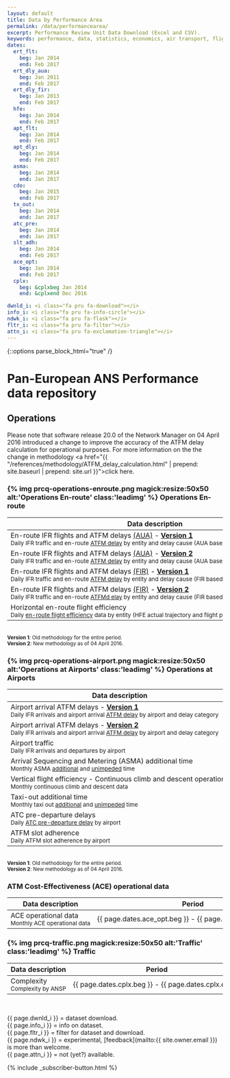 ```yaml
---
layout: default
title: Data by Performance Area
permalink: /data/performancearea/
excerpt: Performance Review Unit Data Download (Excel and CSV).
keywords: performance, data, statistics, economics, air transport, flights, europe, cost efficiency
dates:
  ert_flt:
    beg: Jan 2014
    end: Feb 2017
  ert_dly_aua:
    beg: Jan 2011
    end: Feb 2017
  ert_dly_fir:
    beg: Jan 2013
    end: Feb 2017
  hfe:
    beg: Jan 2014
    end: Feb 2017
  apt_flt:
    beg: Jan 2014
    end: Feb 2017
  apt_dly:
    beg: Jan 2014
    end: Feb 2017
  asma:
    beg: Jan 2014
    end: Jan 2017
  cdo:
    beg: Jan 2015
    end: Feb 2017
  tx_out:
    beg: Jan 2014
    end: Jan 2017
  atc_pre:
    beg: Jan 2014
    end: Jan 2017
  slt_adh:
    beg: Jan 2014
    end: Feb 2017
  ace_opt:
    beg: Jan 2014
    end: Feb 2017
  cplx:
    beg: &cplxbeg Jan 2014
    end: &cplxend Dec 2016

dwnld_i: <i class="fa pru fa-download"></i>
info_i: <i class="fa pru fa-info-circle"></i>
ndwk_i: <i class="fa pru fa-flask"></i>
fltr_i: <i class="fa pru fa-filter"></i>
attn_i: <i class="fa pru fa-exclamation-triangle"></i>
---
```

<style>
  i.fa.pru {color: #337ab7;}
</style>
{::options parse_block_html="true" /}

# Pan-European ANS Performance data repository


<style>
td {
  white-space: nowrap;
}
th:nth-child(2) {
width: 11em;
}

th:nth-child(3) {
width: 5em;
}

th:nth-child(4) {
width: 5em;
}

th:nth-child(5) {
width: 8em;
}
</style>
## Operations

Please note that software release 20.0 of the Network Manager on 04 April 2016 introduced
a change to improve the accuracy of the ATFM delay calculation for operational purposes.
For more information on the the change in methodology
<a href="{{ "/references/methodology/ATFM_delay_calculation.html" | prepend: site.baseurl | prepend: site.url }}">click here</a>.

### {% img prcq-operations-enroute.png magick:resize:50x50 alt:'Operations En-route' class:'leadimg' %} Operations En-route

| Data description                                             | Period                                                 | Excel                              | CSV | Metadata                           |
|-------------------------------------------------------------------------------------------------------------------------------------------|-------------------------------------------------------------|-----------------------------------|-----------------------------------------------|----------------------------------|
| En-route IFR flights and ATFM delays [(AUA)][DefAUA] - **[Version 1][DelayREA]** <br><small>Daily IFR traffic and en-route [ATFM delay][ATFMdelay] by entity and delay cause (AUA based)</small>  | {{ page.dates.ert_dly_aua.beg }} - {{ page.dates.ert_dly_aua.end }} | [xls {{ page.dwnld_i }}][ERT-DLY-AUA-v1xlsx] |                                               | [meta {{ page.info_i }}][ERT-DLY-AUA-meta] |
| En-route IFR flights and ATFM delays [(AUA)][DefAUA] - **[Version 2][DelayREA]** <br><small>Daily IFR traffic and en-route [ATFM delay][ATFMdelay] by entity and delay cause (AUA based)</small>  | {{ page.dates.ert_dly_aua.beg }} - {{ page.dates.ert_dly_aua.end }} | [xls {{ page.dwnld_i }}][ERT-DLY-AUA-v2xlsx] |                                               | [meta {{ page.info_i }}][ERT-DLY-AUA-meta] |
| En-route IFR flights and ATFM delays [(FIR)][DefFIR] - **[Version 1][DelayREA]** <br><small>Daily IFR traffic and en-route [ATFM delay][ATFMdelay] by entity and delay cause (FIR based)</small>  | {{ page.dates.ert_dly_fir.beg }} - {{ page.dates.ert_dly_fir.end }} | [xls {{ page.dwnld_i }}][ERT-DLY-FIR-v1xlsx] |                                               | [meta {{ page.info_i }}][ERT-DLY-FIR-meta] |
| En-route IFR flights and ATFM delays [(FIR)][DefFIR] - **[Version 2][DelayREA]** <br><small>Daily IFR traffic and en-route [ATFMd elay][ATFMdelay] by entity and delay cause (FIR based)</small>  | {{ page.dates.ert_dly_fir.beg }} - {{ page.dates.ert_dly_fir.end }} | [xls {{ page.dwnld_i }}][ERT-DLY-FIR-v2xlsx] |                                               | [meta {{ page.info_i }}][ERT-DLY-FIR-meta] |
| Horizontal en-route flight efficiency <br><small>Daily [en-route flight efficiency][DefFE] data by entity (HFE actual trajectory and flight plan, KEP and KEA indicators)</small>                                                           | {{ page.dates.hfe.beg }} - {{ page.dates.hfe.end }}         | [xls {{ page.dwnld_i }}][HFExlsx]     | [csv {{ page.fltr_i }} {{ page.ndwk_i }}][HFEcsv] | [meta {{ page.info_i }}][HFEmeta]     |

<br><small>
**Version 1**: Old methodology for the entire period.
<br>
**Version 2**: New methodology as of 04 April 2016.
</small>

[ATFMdelay]: <{{ "" | prepend: site.baseurl | prepend: site.url }}/references/definition/atfm_delay.html> "ATFM Delay definition"

[ERT-DLY-AUA-v2xlsx]: <{{ "/data/set/ert_dly/En-Route_ATFM_Delay_AUA_v2.xlsm" | prepend: site.baseurl | prepend: site.url }}> "ERT-DLY (Excel)"
[ERT-DLY-AUA-v1xlsx]: <{{ "/data/set/ert_dly/En-Route_ATFM_Delay_AUA_v1.xlsm" | prepend: site.baseurl | prepend: site.url }}> "ERT-DLY (Excel)"
[ERT-DLY-FIR-v2xlsx]: <{{ "/data/set/ert_dly/En-Route_ATFM_Delay_FIR_v2.xlsm" | prepend: site.baseurl | prepend: site.url }}> "ERT-DLY (Excel)"
[ERT-DLY-FIR-v1xlsx]: <{{ "/data/set/ert_dly/En-Route_ATFM_Delay_FIR_v1.xlsm" | prepend: site.baseurl | prepend: site.url }}> "ERT-DLY (Excel)"
[ERT-DLYcsv]: <{{ "/404.html" | prepend: site.baseurl | prepend: site.url }}> "ERT-DLY (CSV)"
[ERT-DLY-AUA-meta]: <{{ "/references/dataset/En-Route_ATFM_Delay_AUA.html" | prepend: site.baseurl | prepend: site.url }}> "ERT-DLY (Meta)"
[ERT-DLY-FIR-meta]: <{{ "/references/dataset/En-Route_ATFM_Delay_FIR.html" | prepend: site.baseurl | prepend: site.url }}> "ERT-DLY (Meta)"

[HFExlsx]: <{{ "/data/set/hfe/Horizontal_Flight_Efficiency.xlsm" | prepend: site.baseurl | prepend: site.url }}> "HFE (Excel)"
[HFEcsv]: <{{ "/data/set/hfe/horizontal_flight_efficiency.html" | prepend: site.baseurl | prepend: site.url }}> "HFE (CSV)"
[HFEmeta]: <{{ "/references/dataset/Horizontal_Flight_Efficiency.html" | prepend: site.baseurl | prepend: site.url }}> "HFE (Meta)"

[DefAUA]: <{{ "/references/acronym/aua.html" | prepend: site.baseurl | prepend: site.url }}> "AUA definition"
[DefFIR]: <{{ "/references/acronym/fir.html" | prepend: site.baseurl | prepend: site.url }}> "FIR definition"
[DefFE]: <{{ "/references/methodology/horizontal_flight_efficiency_pi.html" | prepend: site.baseurl | prepend: site.url }}> "Flight Efficiency performance indicator"
[DelayREA]: <{{ "/references/methodology/ATFM_delay_calculation.html" | prepend: site.baseurl | prepend: site.url }}> "ATFM Delay calculation: handling of REA msg"


### {% img prcq-operations-airport.png magick:resize:50x50 alt:'Operations at Airports' class:'leadimg' %} Operations at Airports

| Data description                                                     | Period                                                       | Excel                              | CSV |  Metadata                         |
|-------------------------------------------------------------------------------------------------------------------------------------------------------------------------|--------------------------------------------------------------|-----------------------------------------|---------------------------------------------------|----------------------------------|
| Airport arrival ATFM delays - **[Version 1][DelayREA]** <br><small>Daily IFR arrivals and airport arrival [ATFM delay][ATFMdelay] by airport and delay category</small> | {{ page.dates.apt_dly.beg }} - {{ page.dates.apt_dly.end }}  | [xls {{ page.dwnld_i }}][APT-DLY-v1xlsx] |  | [meta {{ page.info_i }}][APT-DLYmeta] |
| Airport arrival ATFM delays - **[Version 2][DelayREA]** <br><small>Daily IFR arrivals and airport arrival [ATFM delay][ATFMdelay] by airport and delay category</small> | {{ page.dates.apt_dly.beg }} - {{ page.dates.apt_dly.end }}  | [xls {{ page.dwnld_i }}][APT-DLY-v2xlsx] | [csv {{ page.fltr_i }} {{ page.ndwk_i }}][APT-DLYcsv] | [meta {{ page.info_i }}][APT-DLYmeta] |
| Airport traffic<br><small>Daily IFR arrivals and departures by airport</small>                                                                                          | {{ page.dates.apt_flt.beg }} - {{ page.dates.apt_flt.end }}  | [xls {{ page.dwnld_i }}][APT-FLTxlsx]   |                                                   | [meta {{ page.info_i }}][APT-FLTmeta] |
| Arrival Sequencing and Metering (ASMA) additional time<br><small>Monthly ASMA [additional][ASMAadditional] and [unimpeded][ASMAunimpeded] time</small>                  | {{ page.dates.asma.beg }} - {{ page.dates.asma.end }}        | [xls {{ page.dwnld_i }}][ASMAxlsx]    |                                                   | [meta {{ page.info_i }}][ASMAmeta]    |
| Vertical flight efficiency - Continuous climb and descent operations<br><small>Monthly continuous climb and descent data</small>                  | {{ page.dates.cdo.beg }} - {{ page.dates.cdo.end }}        | [xls {{ page.dwnld_i }}][CDOxlsx]    |                                                   | [meta {{ page.info_i }}][CDOmeta]    |
| Taxi-out additional time<br><small>Monthly taxi out [additional][TX-OUTadditional] and [unimpeded][TX-OUTunimpeded] time</small>  | {{ page.dates.tx_out.beg }} - {{ page.dates.tx_out.end }}    | [xls {{ page.dwnld_i }}][TX-OUTxlsx]  |                                                   | [meta {{ page.info_i }}][TX-OUTmeta]  |
| ATC pre-departure delays<br><small>Daily [ATC pre-departure delay][ATCpredepdelay] by airport</small>                         | {{ page.dates.atc_pre.beg }} - {{ page.dates.atc_pre.end }}  | [xls {{ page.dwnld_i }}][ATC-PRExlsx] |                                                   | [meta {{ page.info_i }}][ATC-PREmeta] |
| ATFM slot adherence<br><small>Daily ATFM slot adherence by airport</small>                                                    | {{ page.dates.slt_adh.beg }} - {{ page.dates.slt_adh.end }}  | [xls {{ page.dwnld_i }}][SLT-ADHxlsx] |                                                   | [meta {{ page.info_i }}][SLT-ADHmeta] |

<br><small>
**Version 1**: Old methodology for the entire period.
<br>
**Version 2**: New methodology as of 04 April 2016.
</small>

[ASMAadditional]: <{{ "/references/definition/additional_asma_time.html" | prepend: site.baseurl | prepend: site.url }}> "ASMA Additional Time definition"
[ASMAunimpeded]: <{{ "/references/definition/unimpeded_asma_time.html" | prepend: site.baseurl | prepend: site.url }}> "ASMA Unimpeded Time definition"
[TX-OUTadditional]: <{{ "/references/definition/additional_taxi-out_time.html" | prepend: site.baseurl | prepend: site.url }}> "Taxi-out Additional Time definition"
[TX-OUTunimpeded]: <{{ "/references/definition/unimpeded_taxi-out_time.html" | prepend: site.baseurl | prepend: site.url }}> "Taxi-out Unimpeded Time definition"
[ATCpredepdelay]: <{{ "/references/definition/atc_pre-departure_delay.html" | prepend: site.baseurl | prepend: site.url }}> "ATC Pre-departure Delay definition"

[APT-FLTxlsx]: <{{ "/data/set/apt_flt/Airport_Traffic.xlsm" | prepend: site.baseurl | prepend: site.url }}> "APT-FLT (Excel)"
[APT-FLTcsv]: <{{ "/404.html" | prepend: site.baseurl | prepend: site.url }}> "APT-FLT (CSV)"
[APT-FLTmeta]: <{{ "/references/dataset/Airport_Traffic.html" | prepend: site.baseurl | prepend: site.url }}>  "APT-FLT (Meta)"

[APT-DLY-v2xlsx]: <{{ "/data/set/apt_dly/Airport_Arrival_ATFM_Delay_v2.xlsm" | prepend: site.baseurl | prepend: site.url }}> "APT-DLY (Excel)"
[APT-DLY-v1xlsx]: <{{ "/data/set/apt_dly/Airport_Arrival_ATFM_Delay_v1.xlsm" | prepend: site.baseurl | prepend: site.url }}> "APT-DLY (Excel)"
[APT-DLYcsv]: <{{ "/data/set/apt_dly/airport_arrival_atfm_delay.html" | prepend: site.baseurl | prepend: site.url }}> "APT-DLY (CSV)"
[APT-DLYmeta]: <{{ "/references/dataset/Airport_Arrival_ATFM_Delay.html" | prepend: site.baseurl | prepend: site.url }}> "APT-DLY (Meta)"

[ASMAxlsx]: <{{ "/data/set/asma/ASMA_Additional_Time.xlsm" | prepend: site.baseurl | prepend: site.url }}> "ASMA (Excel)"
[ASMAcsv]: <{{ "/404.html" | prepend: site.baseurl | prepend: site.url }}> "ASMA (CSV)"
[ASMAmeta]: <{{ "/references/dataset/ASMA_Additional_Time.html" | prepend: site.baseurl | prepend: site.url }}> "ASMA (Meta)"

[CDOxlsx]: <{{ "/data/set/cdo_cco/Vertical_Flight_Efficiency_cdo_cco.xlsm" | prepend: site.baseurl | prepend: site.url }}> "CDO/CCO (Excel)"
[CDOcsv]: <{{ "/404.html" | prepend: site.baseurl | prepend: site.url }}> "CDO/CCO (CSV)"
[CDOmeta]: <{{ "/references/dataset/Continuous_Climb_Descent.html" | prepend: site.baseurl | prepend: site.url }}> "CDO/CCO (Meta)"

[TX-OUTxlsx]: <{{ "/data/set/tx_out/Taxi-Out_Additional_Time.xlsm" | prepend: site.baseurl | prepend: site.url }}> "TX-OUT (Excel)"
[TX-OUTcsv]: <{{ "/404.html" | prepend: site.baseurl | prepend: site.url }}> "TX-OUT (CSV)"
[TX-OUTmeta]: <{{ "/references/dataset/Taxi-Out_Additional_Time.html" | prepend: site.baseurl | prepend: site.url }}> "TX-OUT (Meta)"

[ATC-PRExlsx]: <{{ "/data/set/atc_pre/ATC_Pre-Departure_Delay.xlsm" | prepend: site.baseurl | prepend: site.url }}> "ATC-PRE (Excel)"
[ATC-PREmeta]: <{{ "/references/dataset/ATC_Pre-Departure_Delay.html" | prepend: site.baseurl | prepend: site.url }}>  "ATC-PRE (Meta)"

[SLT-ADHxlsx]: <{{ "/data/set/slt_adh/ATFM_Slot_Adherence.xlsm" | prepend: site.baseurl | prepend: site.url }}> "SLT-ADH (Excel)"
[SLT-ADHmeta]: <{{ "/references/dataset/ATFM_Slot_Adherence.html" | prepend: site.baseurl | prepend: site.url }}> "SLT-ADH (Meta)"

### ATM Cost-Effectiveness (ACE) operational data

| Data description                                                     | Period                                                       | Excel                              | CSV |  Metadata                         |
|----------------------------------------------------------------------|--------------------------------------------------------------|------------------------------------|-----|-----------------------------------|
| ACE operational data<br><small>Monthly ACE operational data</small>  | {{ page.dates.ace_opt.beg }} - {{ page.dates.ace_opt.end }}  | [xls {{ page.dwnld_i }}][ACExlsx]  |     | [specs {{ page.info_i }}][ACEurl] |

[ACExlsx]: <{{ "/data/set/ace_opt/ACE_Monthly_Operational_Data.xls" | prepend: site.baseurl | prepend: site.url }}> "ACE (Excel)"
[ACEcsv]: <{{ "/404.html" | prepend: site.baseurl | prepend: site.url }}> "ACE (CSV)"
[ACEmeta]: <{{ "/references/dataset/ACE_Monthly_Operational_Data.html" | prepend: site.baseurl | prepend: site.url }}> "ACE (Meta)"
[ACEurl]: <http://www.eurocontrol.int/documents/economic-information-disclosure-specification> "ACE specs"

### {% img prcq-traffic.png magick:resize:50x50 alt:'Traffic' class:'leadimg' %} Traffic

| Data description                                             | Period                                                 | Excel                              | CSV | Metadata                           |
|--------------------------------------------------------------|--------------------------------------------------------|------------------------------------|-----|------------------------------------|
| Complexity<br><small>Complexity by ANSP</small>              | {{ page.dates.cplx.beg }} - {{ page.dates.cplx.end }}  | [xls {{ page.dwnld_i }}][CPLXxlsx] |    | [meta {{ page.info_i }}][CPLXmeta] |

[CPLXxlsx]: <{{ "/data/set/cplx/Traffic_Complexity_Scores.xlsm" | prepend: site.baseurl | prepend: site.url }}> "CPLX (Excel)"
[CPLXcsv]: <{{ "/404.html" | prepend: site.baseurl | prepend: site.url }}> "CPLX (CSV)"
[CPLXmeta]: <{{ "/references/dataset/Traffic_Complexity_Score.html" | prepend: site.baseurl | prepend: site.url }}> "CPLX (Meta)"

<br>

{{ page.dwnld_i }} = dataset download.<br>
{{ page.info_i }} = info on dataset.<br>
{{ page.fltr_i }} = filter for dataset and download.<br>
{{ page.ndwk_i }} = experimental, [feedback](mailto:{{ site.owner.email }}) is more than welcome.<br>
{{ page.attn_i }} = not (yet?) available.<br>


<div class="container text-center">
{% include _subscriber-button.html %}
</div>
